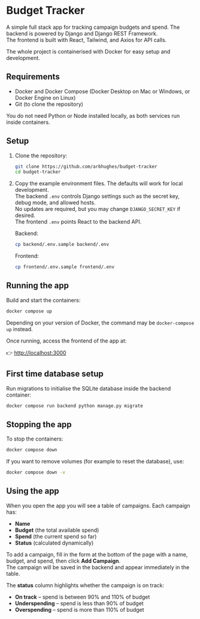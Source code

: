# Budget Tracker

A simple full stack app for tracking campaign budgets and spend. The backend is powered by Django and Django REST Framework.  
The frontend is built with React, Tailwind, and Axios for API calls.  

The whole project is containerised with Docker for easy setup and development.

## Requirements

- Docker and Docker Compose (Docker Desktop on Mac or Windows, or Docker Engine on Linux)
- Git (to clone the repository)

You do not need Python or Node installed locally, as both services run inside containers.

## Setup

1. Clone the repository:
   ```bash
   git clone https://github.com/arbhughes/budget-tracker
   cd budget-tracker
   ```

2. Copy the example environment files. The defaults will work for local development.  
   The backend `.env` controls Django settings such as the secret key, debug mode, and allowed hosts.  
   No updates are required, but you may change `DJANGO_SECRET_KEY` if desired.  
   The frontend `.env` points React to the backend API.

   Backend:
   ```bash
   cp backend/.env.sample backend/.env
   ```

   Frontend:
   ```bash
   cp frontend/.env.sample frontend/.env
   ```

## Running the app

Build and start the containers:

```bash
docker compose up
```

Depending on your version of Docker, the command may be `docker-compose up` instead.

Once running, access the frontend of the app at:

👉 [http://localhost:3000](http://localhost:3000)

## First time database setup

Run migrations to initialise the SQLite database inside the backend container:

```bash
docker compose run backend python manage.py migrate
```

## Stopping the app

To stop the containers:

```bash
docker compose down
```

If you want to remove volumes (for example to reset the database), use:

```bash
docker compose down -v
```

## Using the app

When you open the app you will see a table of campaigns. Each campaign has:

- **Name**  
- **Budget** (the total available spend)  
- **Spend** (the current spend so far)  
- **Status** (calculated dynamically)

To add a campaign, fill in the form at the bottom of the page with a name, budget, and spend, then click **Add Campaign**.  
The campaign will be saved in the backend and appear immediately in the table.

The **status** column highlights whether the campaign is on track:

- **On track** – spend is between 90% and 110% of budget  
- **Underspending** – spend is less than 90% of budget  
- **Overspending** – spend is more than 110% of budget  

